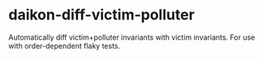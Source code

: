 # daikon-diff-victim-polluter
Automatically diff victim+polluter invariants with victim invariants. For use with order-dependent flaky tests.
